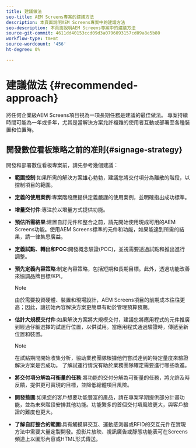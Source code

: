 ```yaml
---
title: 建議做法
seo-title: AEM Screens專案的建議方法
description: 本頁面說明AEM Screens專案中的建議方法
seo-description: 本頁面說明AEM Screens專案中的建議方法
source-git-commit: 4611dd40153ccd09d3a0796093157cd09a8e5b80
workflow-type: tm+mt
source-wordcount: '456'
ht-degree: 0%

---
```



# 建議做法 {#recommended-approach}

將任何企業級AEM Screens項目視為一項長期任務是建議的最佳做法。 專案持續時間可能為一年或多年，尤其是當解決方案允許複雜的使用者互動或部署至各種裝置和位置時。

## 開發數位看板策略之前的准則{#signage-strategy}

開發和部署數位看板專案前，請先參考幾個建議：

* **範圍控制**:如果所需的解決方案雄心勃勃，建議您將交付項分為離散的階段，以控制項目的範圍。

* **定義的使用案例**:專案階段應提供定義嚴謹的使用案例，並明確指出成功標準。

* **增量交付件**:專注於以增量方式提供功能。

* **預估所需結果**:建置自訂元件和整合之前，請先開始使用現成可用的AEM Screens功能。使用AEM Screens標準的元件和功能，如果能達到所需的結果，請一律集思廣益。

* **定義試點、轉出和POC**:開發概念驗證(POC)，並視需要透過試點和推出進行調整。

* **預先定義內容策略**:制定內容策略，包括短期和長期目標。此外，透過功能改善來協調品牌目標/KPI。

   >[!NOTE]
   >
   > 由於需要投資硬體、裝置和現場設計，AEM Screens項目的前期成本往往更高；因此，讓初始內容解決方案更簡單有助於管理預算預期。

* **估計大規模交付件**:如果解決方案將大規模交付，建議您將應用程式的元件推廣到經過仔細選擇的試運行位置，以供試用。當應用程式通過驗證時，傳遞至新位置和裝置。

   >[!NOTE]
   >
   > 在試點期間開始收集分析，協助業務團隊根據他們嘗試達到的特定量度來驗證解決方案是否成功。 了解試運行情況有助於業務團隊確定需要進行哪些改進。

* **將交付項分解為可衡量的任務**:將功能的交付分解為可衡量的任務，將允許及時反饋，提供更可實現的目標，並降低總體項目風險。

* **開發藍圖**:如果您的客戶想要功能豐富的產品，請在專案早期提供部分計畫功能，並為未來階段安排其他功能。功能繁多的首個交付項風險更大，與客戶驗證的難度也更大。

* **了解自訂整合的範圍**:具有觸摸屏交互、運動感測器或RFID的交互元件在實現方法中需要大量定製開發。投影片放映、視訊廣告或靜態功能表可在Screens頻道上以圖形內容或HTML形式傳送。

